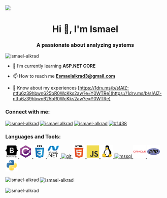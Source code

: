 <img src="https://www.careergirls.org/wp-content/uploads/2015/06/Computer_Programmer1920X10180-1280x720.jpg">
<h1 align="center">Hi 👋, I'm Ismael</h1>
<h3 align="center">A passionate about analyzing systems</h3>

<p align="left"> <img src="https://komarev.com/ghpvc/?username=ismael-alkrad&label=Profile%20views&color=0e75b6&style=flat" alt="ismael-alkrad" /> </p>

- 🌱 I’m currently learning **ASP.NET CORE**

- 📫 How to reach me **Esmaelalkrad3@gmail.com**

- 📄 Know about my experiences [https://1drv.ms/b/s!AlZ-ntfu6z39hbwn625bR0WcKks2aw?e=Y0WTRe](https://1drv.ms/b/s!AlZ-ntfu6z39hbwn625bR0WcKks2aw?e=Y0WTRe)

<h3 align="left">Connect with me:</h3>
<p align="left">
<a href="https://linkedin.com/in/ismael-alkrad" target="blank"><img align="center" src="https://raw.githubusercontent.com/rahuldkjain/github-profile-readme-generator/master/src/images/icons/Social/linked-in-alt.svg" alt="ismael-alkrad" height="30" width="40" /></a>
<a href="https://fb.com/ismael.alkrad" target="blank"><img align="center" src="https://raw.githubusercontent.com/rahuldkjain/github-profile-readme-generator/master/src/images/icons/Social/facebook.svg" alt="ismael.alkrad" height="30" width="40" /></a>
<a href="https://instagram.com/ismael-alkrad" target="blank"><img align="center" src="https://raw.githubusercontent.com/rahuldkjain/github-profile-readme-generator/master/src/images/icons/Social/instagram.svg" alt="ismael-alkrad" height="30" width="40" /></a>
<a href="https://discord.gg/#1438" target="blank"><img align="center" src="https://raw.githubusercontent.com/rahuldkjain/github-profile-readme-generator/master/src/images/icons/Social/discord.svg" alt="#1438" height="30" width="40" /></a>
</p>

<h3 align="left">Languages and Tools:</h3>
<p align="left"> <a href="https://getbootstrap.com" target="_blank" rel="noreferrer"> <img src="https://raw.githubusercontent.com/devicons/devicon/master/icons/bootstrap/bootstrap-plain-wordmark.svg" alt="bootstrap" width="40" height="40"/> </a> <a href="https://www.w3schools.com/cs/" target="_blank" rel="noreferrer"> <img src="https://raw.githubusercontent.com/devicons/devicon/master/icons/csharp/csharp-original.svg" alt="csharp" width="40" height="40"/> </a> <a href="https://www.w3schools.com/css/" target="_blank" rel="noreferrer"> <img src="https://raw.githubusercontent.com/devicons/devicon/master/icons/css3/css3-original-wordmark.svg" alt="css3" width="40" height="40"/> </a> <a href="https://dotnet.microsoft.com/" target="_blank" rel="noreferrer"> <img src="https://raw.githubusercontent.com/devicons/devicon/master/icons/dot-net/dot-net-original-wordmark.svg" alt="dotnet" width="40" height="40"/> </a> <a href="https://git-scm.com/" target="_blank" rel="noreferrer"> <img src="https://www.vectorlogo.zone/logos/git-scm/git-scm-icon.svg" alt="git" width="40" height="40"/> </a> <a href="https://www.w3.org/html/" target="_blank" rel="noreferrer"> <img src="https://raw.githubusercontent.com/devicons/devicon/master/icons/html5/html5-original-wordmark.svg" alt="html5" width="40" height="40"/> </a> <a href="https://developer.mozilla.org/en-US/docs/Web/JavaScript" target="_blank" rel="noreferrer"> <img src="https://raw.githubusercontent.com/devicons/devicon/master/icons/javascript/javascript-original.svg" alt="javascript" width="40" height="40"/> </a> <a href="https://www.linux.org/" target="_blank" rel="noreferrer"> <img src="https://raw.githubusercontent.com/devicons/devicon/master/icons/linux/linux-original.svg" alt="linux" width="40" height="40"/> </a> <a href="https://www.microsoft.com/en-us/sql-server" target="_blank" rel="noreferrer"> <img src="https://www.svgrepo.com/show/303229/microsoft-sql-server-logo.svg" alt="mssql" width="40" height="40"/> </a> <a href="https://www.oracle.com/" target="_blank" rel="noreferrer"> <img src="https://raw.githubusercontent.com/devicons/devicon/master/icons/oracle/oracle-original.svg" alt="oracle" width="40" height="40"/> </a> <a href="https://www.php.net" target="_blank" rel="noreferrer"> <img src="https://raw.githubusercontent.com/devicons/devicon/master/icons/php/php-original.svg" alt="php" width="40" height="40"/> </a> <a href="https://www.python.org" target="_blank" rel="noreferrer"> <img src="https://raw.githubusercontent.com/devicons/devicon/master/icons/python/python-original.svg" alt="python" width="40" height="40"/> </a> </p>

<p><img align="left" src="https://github-readme-stats.vercel.app/api/top-langs?username=ismael-alkrad&show_icons=true&locale=en&layout=compact" alt="ismael-alkrad" /></p>

<p>&nbsp;<img align="center" src="https://github-readme-stats.vercel.app/api?username=ismael-alkrad&show_icons=true&locale=en" alt="ismael-alkrad" /></p>

<p><img align="center" src="https://github-readme-streak-stats.herokuapp.com/?user=ismael-alkrad&" alt="ismael-alkrad" /></p>
